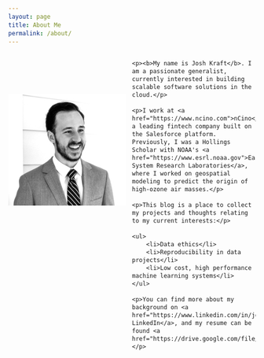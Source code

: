 ```yaml
---
layout: page
title: About Me
permalink: /about/
---
```

<html>
<style>
    .column {
        float: left;
        width: 50%;
      }
      
      /* Clear floats after the columns */
      .row:after {
        content: "";
        display: table;
        clear: both;
      }

    .verticalcenter {
        display: table-cell;
        height: 400px;
        vertical-align: middle;
    }

</style>

<div class="row">
  <div class="column">
    <div class="verticalcenter">
      <img src="../images/avatar.jpg">
    </div>
  </div>
  <div class="column">

    <p><b>My name is Josh Kraft</b>. I am a passionate generalist, currently interested in building scalable software solutions in the cloud.</p>
    
    <p>I work at <a href="https://www.ncino.com">nCino</a>, a leading fintech company built on the Salesforce platform. Previously, I was a Hollings Scholar with NOAA's <a href="https://www.esrl.noaa.gov">Earth System Research Laboratories</a>, where I worked on geospatial modeling to predict the origin of high-ozone air masses.</p>

    <p>This blog is a place to collect my projects and thoughts relating to my current interests:</p>

    <ul>
        <li>Data ethics</li>
        <li>Reproducibility in data projects</li>
        <li>Low cost, high performance machine learning systems</li>
    </ul>

    <p>You can find more about my background on <a href="https://www.linkedin.com/in/joshtkraft/">my LinkedIn</a>, and my resume can be found <a href="https://drive.google.com/file/d/1I65R9kv9rE_HA8f11GQE8xFqUSRiTM0t/view">here</a>.</p>

  </div>
</div>
</html>